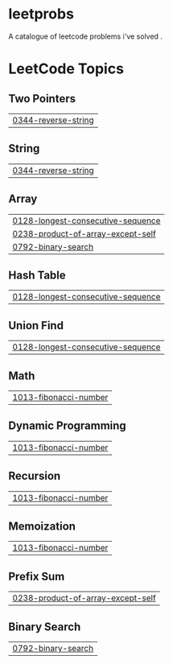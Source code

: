 # leetprobs
A catalogue of leetcode problems i've solved .

<!---LeetCode Topics Start-->
# LeetCode Topics
## Two Pointers
|  |
| ------- |
| [0344-reverse-string](https://github.com/raglandsam/leetprobs/tree/master/0344-reverse-string) |
## String
|  |
| ------- |
| [0344-reverse-string](https://github.com/raglandsam/leetprobs/tree/master/0344-reverse-string) |
## Array
|  |
| ------- |
| [0128-longest-consecutive-sequence](https://github.com/raglandsam/leetprobs/tree/master/0128-longest-consecutive-sequence) |
| [0238-product-of-array-except-self](https://github.com/raglandsam/leetprobs/tree/master/0238-product-of-array-except-self) |
| [0792-binary-search](https://github.com/raglandsam/leetprobs/tree/master/0792-binary-search) |
## Hash Table
|  |
| ------- |
| [0128-longest-consecutive-sequence](https://github.com/raglandsam/leetprobs/tree/master/0128-longest-consecutive-sequence) |
## Union Find
|  |
| ------- |
| [0128-longest-consecutive-sequence](https://github.com/raglandsam/leetprobs/tree/master/0128-longest-consecutive-sequence) |
## Math
|  |
| ------- |
| [1013-fibonacci-number](https://github.com/raglandsam/leetprobs/tree/master/1013-fibonacci-number) |
## Dynamic Programming
|  |
| ------- |
| [1013-fibonacci-number](https://github.com/raglandsam/leetprobs/tree/master/1013-fibonacci-number) |
## Recursion
|  |
| ------- |
| [1013-fibonacci-number](https://github.com/raglandsam/leetprobs/tree/master/1013-fibonacci-number) |
## Memoization
|  |
| ------- |
| [1013-fibonacci-number](https://github.com/raglandsam/leetprobs/tree/master/1013-fibonacci-number) |
## Prefix Sum
|  |
| ------- |
| [0238-product-of-array-except-self](https://github.com/raglandsam/leetprobs/tree/master/0238-product-of-array-except-self) |
## Binary Search
|  |
| ------- |
| [0792-binary-search](https://github.com/raglandsam/leetprobs/tree/master/0792-binary-search) |
<!---LeetCode Topics End-->